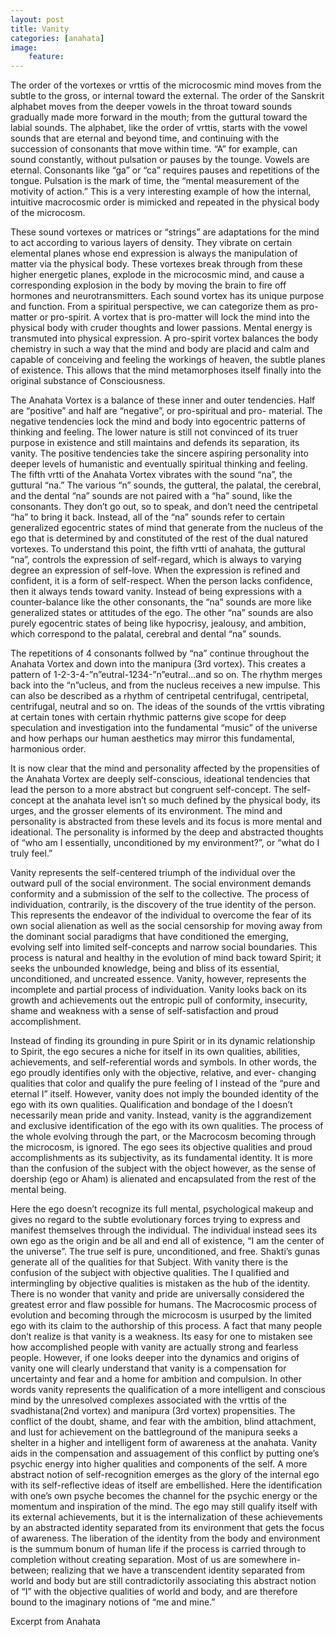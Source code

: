 ```yaml
---
layout: post
title: Vanity
categories: [anahata] 
image:
    feature: 
--- 
```

The order of the vortexes or vrttis of the microcosmic mind moves from the subtle to the gross, or internal toward the external. The order of the Sanskrit alphabet moves from the deeper vowels in the throat toward sounds gradually made more forward in the mouth; from the guttural toward the labial sounds. The alphabet, like the order of vrttis, starts with the vowel sounds that are eternal and beyond time, and continuing with the succession of consonants that move within time. “A” for example, can sound constantly, without pulsation or pauses by the tounge. Vowels are eternal. Consonants like “ga” or “ca” requires pauses and repetitions of the tongue. Pulsation is the mark of time, the “mental measurement of the motivity of action.” This is a very interesting example of how the internal, intuitive macrocosmic order is mimicked and repeated in the physical body of the microcosm.

These sound vortexes or matrices or “strings” are adaptations for the mind to act according to various layers of density. They vibrate on certain elemental planes whose end expression is always the manipulation of matter via the physical body. These vortexes break through from these higher energetic planes, explode in the microcosmic mind, and cause a corresponding explosion in the body by moving the brain to fire off hormones and neurotransmitters. Each sound vortex has its unique purpose and function. From a spiritual perspective, we can categorize them as pro-matter or pro-spirit. A vortex that is pro-matter will lock the mind into the physical body with cruder thoughts and lower passions. Mental energy is transmuted into physical expression. A pro-spirit vortex balances the body chemistry in such a way that the mind and body are placid and calm and capable of conceiving and feeling the workings of heaven, the subtle planes of existence. This allows that the mind metamorphoses itself finally into the original substance of Consciousness.

The Anahata Vortex is a balance of these inner and outer tendencies. Half are “positive” and half are “negative”, or pro-spiritual and pro- material. The negative tendencies lock the mind and body into egocentric patterns of thinking and feeling. The lower nature is still not convinced of its truer purpose in existence and still maintains and defends its separation, its vanity. The positive tendencies take the sincere aspiring personality into deeper levels of humanistic and eventually spiritual thinking and feeling. The fifth vrtti of the Anahata Vortex vibrates with the sound “na”, the guttural “na.” The various “n” sounds, the gutteral, the palatal, the cerebral, and the dental “na” sounds are not paired with a “ha” sound, like the consonants. They don’t go out, so to speak, and don’t need the centripetal “ha” to bring it back. Instead, all of the “na” sounds refer to certain generalized egocentric states of mind that generate from the nucleus of the ego that is determined by and constituted of the rest of the dual natured vortexes. To understand this point, the fifth vrtti of anahata, the guttural “na”, controls the expression of self-regard, which is always to varying degree an expression of self-love. When the expression is refined and confident, it is a form of self-respect. When the person lacks confidence, then it always tends toward vanity. Instead of being expressions with a counter-balance like the other consonants, the “na” sounds are more like generalized states or attitudes of the ego. The other “na” sounds are also purely egocentric states of being like hypocrisy, jealousy, and ambition, which correspond to the palatal, cerebral and dental “na” sounds.

The repetitions of 4 consonants follwed by “na” continue throughout the Anahata Vortex and down into the manipura (3rd vortex). This creates a pattern of 1-2-3-4-”n”eutral-1234-”n”eutral…and so on. The rhythm merges back into the “n”ucleus, and from the nucleus receives a new impulse. This can also be described as a rhythm of centripetal centrifugal, centripetal, centrifugal, neutral and so on. The ideas of the sounds of the vrttis vibrating at certain tones with certain rhythmic patterns give scope for deep speculation and investigation into the fundamental “music” of the universe and how perhaps our human aesthetics may mirror this fundamental, harmonious order.

It is now clear that the mind and personality affected by the propensities of the Anahata Vortex are deeply self-conscious, ideational tendencies that lead the person to a more abstract but congruent self-concept. The self- concept at the anahata level isn’t so much defined by the physical body, its urges, and the grosser elements of its environment. The mind and personality is abstracted from these levels and its focus is more mental and ideational. The personality is informed by the deep and abstracted thoughts of “who am I essentially, unconditioned by my environment?”, or “what do I truly feel.”

Vanity represents the self-centered triumph of the individual over the outward pull of the social environment. The social environment demands conformity and a submission of the self to the collective. The process of individuation, contrarily, is the discovery of the true identity of the person. This represents the endeavor of the individual to overcome the fear of its own social alienation as well as the social censorship for moving away from the dominant social paradigms that have conditioned the emerging, evolving self into limited self-concepts and narrow social boundaries. This process is natural and healthy in the evolution of mind back toward Spirit; it seeks the unbounded knowledge, being and bliss of its essential, unconditioned, and uncreated essence. Vanity, however, represents the incomplete and partial process of individuation. Vanity looks back on its growth and achievements out the entropic pull of conformity, insecurity, shame and weakness with a sense of self-satisfaction and proud accomplishment.

Instead of finding its grounding in pure Spirit or in its dynamic relationship to Spirit, the ego secures a niche for itself in its own qualities, abilities, achievements, and self-referential words and symbols. In other words, the ego proudly identifies only with the objective, relative, and ever- changing qualities that color and qualify the pure feeling of I instead of the “pure and eternal I” itself. However, vanity does not imply the bounded identity of the ego with its own qualities. Qualification and bondage of the I doesn’t necessarily mean pride and vanity. Instead, vanity is the aggrandizement and exclusive identification of the ego with its own qualities. The process of the whole evolving through the part, or the Macrocosm becoming through the microcosm, is ignored. The ego sees its objective qualities and proud accomplishments as its subjectivity, as its fundamental identity. It is more than the confusion of the subject with the object however, as the sense of doership (ego or Aham) is alienated and encapsulated from the rest of the mental being.

Here the ego doesn’t recognize its full mental, psychological makeup and gives no regard to the subtle evolutionary forces trying to express and manifest themselves through the individual. The individual instead sees its own ego as the origin and be all and end all of existence, “I am the center of the universe”. The true self is pure, unconditioned, and free. Shakti’s gunas generate all of the qualities for that Subject. With vanity there is the confusion of the subject with objective qualities. The I qualified and intermingling by objective qualities is mistaken as the hub of the identity. There is no wonder that vanity and pride are universally considered the greatest error and flaw possible for humans. The Macrocosmic process of evolution and becoming through the microcosm is usurped by the limited ego with its claim to the authorship of this process. A fact that many people don’t realize is that vanity is a weakness. Its easy for one to mistaken see how accomplished people with vanity are actually strong and fearless people. However, if one looks deeper into the dynamics and origins of vanity one will clearly understand that vanity is a compensation for uncertainty and fear and a home for ambition and compulsion. In other words vanity represents the qualification of a more intelligent and conscious mind by the unresolved complexes associated with the vrttis of the svadhistana(2nd vortex) and manipura (3rd vortex) propensities. The conflict of the doubt, shame, and fear with the ambition, blind attachment, and lust for achievement on the battleground of the manipura seeks a shelter in a higher and intelligent form of awareness at the anahata. Vanity aids in the compensation and assuagement of this conflict by putting one’s psychic energy into higher qualities and components of the self. A more abstract notion of self-recognition emerges as the glory of the internal ego with its self-reflective ideas of itself are embellished. Here the identification with one’s own psyche becomes the channel for the psychic energy or the momentum and inspiration of the mind. The ego may still qualify itself with its external achievements, but it is the internalization of these achievements by an abstracted identity separated from its environment that gets the focus of awareness. The liberation of the identity from the body and environment is the summum bonum of human life if the process is carried through to completion without creating separation. Most of us are somewhere in- between; realizing that we have a transcendent identity separated from world and body but are still contradictorily associating this abstract notion of “I” with the objective qualities of world and body, and are therefore bound to the imaginary notions of “me and mine.”

Excerpt from Anahata




